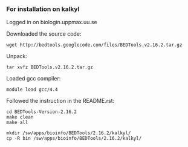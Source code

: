 

### For installation on kalkyl ###

Logged in on biologin.uppmax.uu.se

Downloaded the source code:

    wget http://bedtools.googlecode.com/files/BEDTools.v2.16.2.tar.gz

Unpack:

    tar xvfz BEDTools.v2.16.2.tar.gz

Loaded gcc compiler:

    module load gcc/4.4

Followed the instruction in the README.rst:

    cd BEDTools-Version-2.16.2
    make clean
    make all

    mkdir /sw/apps/bioinfo/BEDTools/2.16.2/kalkyl/
    cp -R bin /sw/apps/bioinfo/BEDTools/2.16.2/kalkyl/

